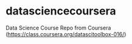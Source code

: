 datasciencecoursera
===================

Data Science Course Repo from Coursera (https://class.coursera.org/datascitoolbox-016/)
